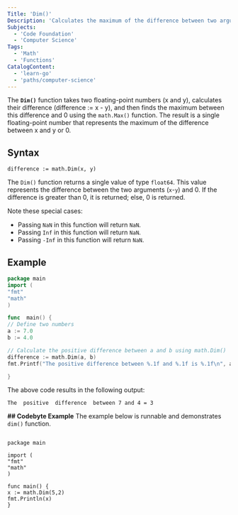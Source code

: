 ```yaml
---
Title: 'Dim()'
Description: 'Calculates the maximum of the difference between two arguments.'
Subjects:
  - 'Code Foundation'
  - 'Computer Science'
Tags:
  - 'Math'
  - 'Functions'
CatalogContent:
  - 'learn-go'
  - 'paths/computer-science'
---
```


The **`Dim()`** function takes two floating-point numbers (x and y), calculates their difference (difference := x - y), and then finds the maximum between this difference and 0 using the `math.Max()` function. The result is a single floating-point number that represents the maximum of the difference between x and y or 0.

## Syntax

```pseudo
difference := math.Dim(x, y)
```

The `Dim()` function returns a single value of type `float64`. This value represents the difference between the two arguments (`x`-`y`) and 0. If the difference is greater than 0, it is returned; else, 0 is returned.

Note these special cases:
- Passing `NaN` in this function will return `NaN`.
- Passing `Inf` in this function will return `NaN`.
- Passing `-Inf` in this function will return `NaN`.

## Example

```go
package main
import (
"fmt"
"math"
)

func  main() {
// Define two numbers
a := 7.0
b := 4.0

// Calculate the positive difference between a and b using math.Dim()
difference := math.Dim(a, b)
fmt.Printf("The positive difference between %.1f and %.1f is %.1f\n", a, b, difference)

}
```

The above code results in the following output:

```shell
The  positive  difference  between 7 and 4 = 3
```

**## Codebyte Example**
The example below is runnable and demonstrates `dim()` function.
```codebyte/golang

package main

import (
"fmt"
"math"
)

func main() {
x := math.Dim(5,2)
fmt.Println(x)
}

```